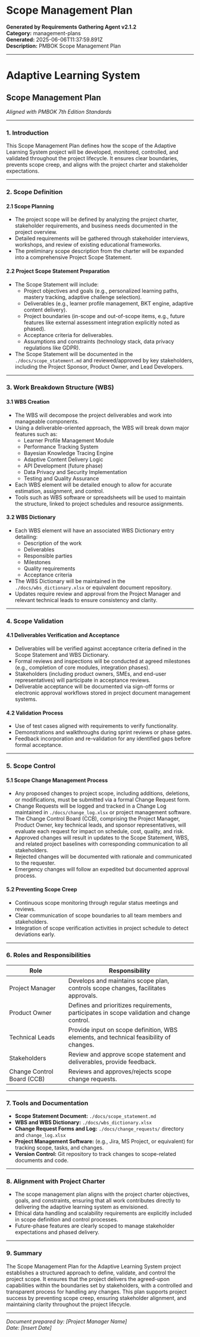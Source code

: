 # Scope Management Plan

**Generated by Requirements Gathering Agent v2.1.2**  
**Category:** management-plans  
**Generated:** 2025-06-06T11:37:59.891Z  
**Description:** PMBOK Scope Management Plan

---

# Adaptive Learning System  
## Scope Management Plan  
*Aligned with PMBOK 7th Edition Standards*

---

### 1. Introduction  
This Scope Management Plan defines how the scope of the Adaptive Learning System project will be developed, monitored, controlled, and validated throughout the project lifecycle. It ensures clear boundaries, prevents scope creep, and aligns with the project charter and stakeholder expectations.

---

### 2. Scope Definition

#### 2.1 Scope Planning  
- The project scope will be defined by analyzing the project charter, stakeholder requirements, and business needs documented in the project overview.  
- Detailed requirements will be gathered through stakeholder interviews, workshops, and review of existing educational frameworks.  
- The preliminary scope description from the charter will be expanded into a comprehensive Project Scope Statement.  

#### 2.2 Project Scope Statement Preparation  
- The Scope Statement will include:  
  - Project objectives and goals (e.g., personalized learning paths, mastery tracking, adaptive challenge selection).  
  - Deliverables (e.g., learner profile management, BKT engine, adaptive content delivery).  
  - Project boundaries (in-scope and out-of-scope items, e.g., future features like external assessment integration explicitly noted as phased).  
  - Acceptance criteria for deliverables.  
  - Assumptions and constraints (technology stack, data privacy regulations like GDPR).  
- The Scope Statement will be documented in the `./docs/scope_statement.md` and reviewed/approved by key stakeholders, including the Project Sponsor, Product Owner, and Lead Developers.

---

### 3. Work Breakdown Structure (WBS)

#### 3.1 WBS Creation  
- The WBS will decompose the project deliverables and work into manageable components.  
- Using a deliverable-oriented approach, the WBS will break down major features such as:  
  - Learner Profile Management Module  
  - Performance Tracking System  
  - Bayesian Knowledge Tracing Engine  
  - Adaptive Content Delivery Logic  
  - API Development (future phase)  
  - Data Privacy and Security Implementation  
  - Testing and Quality Assurance  
- Each WBS element will be detailed enough to allow for accurate estimation, assignment, and control.  
- Tools such as WBS software or spreadsheets will be used to maintain the structure, linked to project schedules and resource assignments.

#### 3.2 WBS Dictionary  
- Each WBS element will have an associated WBS Dictionary entry detailing:  
  - Description of the work  
  - Deliverables  
  - Responsible parties  
  - Milestones  
  - Quality requirements  
  - Acceptance criteria  
- The WBS Dictionary will be maintained in the `./docs/wbs_dictionary.xlsx` or equivalent document repository.  
- Updates require review and approval from the Project Manager and relevant technical leads to ensure consistency and clarity.

---

### 4. Scope Validation

#### 4.1 Deliverables Verification and Acceptance  
- Deliverables will be verified against acceptance criteria defined in the Scope Statement and WBS Dictionary.  
- Formal reviews and inspections will be conducted at agreed milestones (e.g., completion of core modules, integration phases).  
- Stakeholders (including product owners, SMEs, and end-user representatives) will participate in acceptance reviews.  
- Deliverable acceptance will be documented via sign-off forms or electronic approval workflows stored in project document management systems.  

#### 4.2 Validation Process  
- Use of test cases aligned with requirements to verify functionality.  
- Demonstrations and walkthroughs during sprint reviews or phase gates.  
- Feedback incorporation and re-validation for any identified gaps before formal acceptance.

---

### 5. Scope Control

#### 5.1 Scope Change Management Process  
- Any proposed changes to project scope, including additions, deletions, or modifications, must be submitted via a formal Change Request form.  
- Change Requests will be logged and tracked in a Change Log maintained in `./docs/change_log.xlsx` or project management software.  
- The Change Control Board (CCB), comprising the Project Manager, Product Owner, key technical leads, and sponsor representatives, will evaluate each request for impact on schedule, cost, quality, and risk.  
- Approved changes will result in updates to the Scope Statement, WBS, and related project baselines with corresponding communication to all stakeholders.  
- Rejected changes will be documented with rationale and communicated to the requester.  
- Emergency changes will follow an expedited but documented approval process.

#### 5.2 Preventing Scope Creep  
- Continuous scope monitoring through regular status meetings and reviews.  
- Clear communication of scope boundaries to all team members and stakeholders.  
- Integration of scope verification activities in project schedule to detect deviations early.

---

### 6. Roles and Responsibilities

| Role                     | Responsibility                                                                |
|--------------------------|-------------------------------------------------------------------------------|
| Project Manager          | Develops and maintains scope plan, controls scope changes, facilitates approvals. |
| Product Owner            | Defines and prioritizes requirements, participates in scope validation and change control. |
| Technical Leads          | Provide input on scope definition, WBS elements, and technical feasibility of changes. |
| Stakeholders             | Review and approve scope statement and deliverables, provide feedback.       |
| Change Control Board (CCB)| Reviews and approves/rejects scope change requests.                          |

---

### 7. Tools and Documentation

- **Scope Statement Document:** `./docs/scope_statement.md`  
- **WBS and WBS Dictionary:** `./docs/wbs_dictionary.xlsx`  
- **Change Request Forms and Log:** `./docs/change_requests/` directory and `change_log.xlsx`  
- **Project Management Software:** (e.g., Jira, MS Project, or equivalent) for tracking scope, tasks, and changes.  
- **Version Control:** Git repository to track changes to scope-related documents and code.

---

### 8. Alignment with Project Charter

- The scope management plan aligns with the project charter objectives, goals, and constraints, ensuring that all work contributes directly to delivering the adaptive learning system as envisioned.  
- Ethical data handling and scalability requirements are explicitly included in scope definition and control processes.  
- Future-phase features are clearly scoped to manage stakeholder expectations and phased delivery.

---

### 9. Summary

The Scope Management Plan for the Adaptive Learning System project establishes a structured approach to define, validate, and control the project scope. It ensures that the project delivers the agreed-upon capabilities within the boundaries set by stakeholders, with a controlled and transparent process for handling any changes. This plan supports project success by preventing scope creep, ensuring stakeholder alignment, and maintaining clarity throughout the project lifecycle.

---

*Document prepared by: [Project Manager Name]*  
*Date: [Insert Date]*
